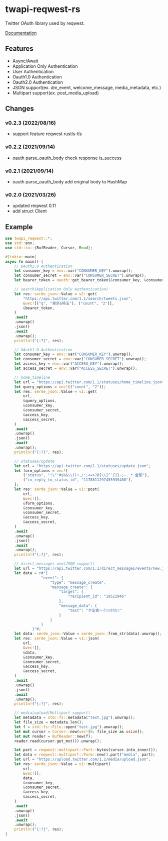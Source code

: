 # twapi-reqwest-rs

Twitter OAuth library used by reqwest.

[Documentation](https://docs.rs/twapi-reqwest)

## Features
- Async/Await
- Application Only Authentication
- User Authentication
- Oauth1.0 Authentication
- Oauth2.0 Authentication
- JSON support(ex. dm_event, welcome_message, media_metadata, etc.)
- Multipart support(ex. post_media_upload)

## Changes

### v0.2.3 (2022/08/16)
* support feature reqwest rustls-tls

### v0.2.2 (2021/09/14)
* oauth parse_oauth_body check response is_success

### v0.2.1 (2021/09/14)
* oauth parse_oauth_body add original body to HashMap

### v0.2.0 (2021/03/26)
* updated reqwest 0.11
* add struct Client

## Example
```rust
use twapi_reqwest::*;
use std::env;
use std::io::{BufReader, Cursor, Read};

#[tokio::main]
async fn main() {
    // OAuth2.0 Authentication
    let consumer_key = env::var("CONSUMER_KEY").unwrap();
    let consumer_secret = env::var("CONSUMER_SECRET").unwrap();
    let bearer_token = oauth::get_bearer_token(&consumer_key, &consumer_secret).await.unwrap().unwrap();

    // search(Application Only Authentication)
    let res: serde_json::Value = v2::get(
        "https://api.twitter.com/1.1/search/tweets.json",
        &vec![("q", "東京&埼玉"), ("count", "2")],
        &bearer_token,
    )
    .await
    .unwrap()
    .json()
    .await
    .unwrap();
    println!("{:?}", res);

    // OAuth1.0 Authentication
    let consumer_key = env::var("CONSUMER_KEY").unwrap();
    let consumer_secret = env::var("CONSUMER_SECRET").unwrap();
    let access_key = env::var("ACCESS_KEY").unwrap();
    let access_secret = env::var("ACCESS_SECRET").unwrap();

    // home_timeline
    let url = "https://api.twitter.com/1.1/statuses/home_timeline.json";
    let query_options = vec![("count", "2")];
    let res: serde_json::Value = v1::get(
        url,
        &query_options,
        &consumer_key,
        &consumer_secret,
        &access_key,
        &access_secret,
    )
    .await
    .unwrap()
    .json()
    .await
    .unwrap();
    println!("{:?}", res);

    // statuses/update
    let url = "https://api.twitter.com/1.1/statuses/update.json";
    let form_options = vec![
        ("status", "!\"'#$%&\\()+,/:;<=>?@[\\]^`{|}~;-._* 全部"),
        ("in_reply_to_status_id", "1178811297455935488"),
    ];
    let res: serde_json::Value = v1::post(
        url,
        &vec![],
        &form_options,
        &consumer_key,
        &consumer_secret,
        &access_key,
        &access_secret,
    )
    .await
    .unwrap()
    .json()
    .await
    .unwrap();
    println!("{:?}", res);

    // direct_messages new(JSON support)
    let url = "https://api.twitter.com/1.1/direct_messages/events/new.json";
    let data = r#"{
                "event": {
                    "type": "message_create",
                    "message_create": {
                        "target": {
                            "recipient_id": "19522946"
                        },
                        "message_data": {
                            "text": "予定表〜①ﾊﾝｶｸだ!"
                        }
                    }
                }
            }"#;
    let data: serde_json::Value = serde_json::from_str(data).unwrap();
    let res: serde_json::Value = v1::json(
        url,
        &vec![],
        &data,
        &consumer_key,
        &consumer_secret,
        &access_key,
        &access_secret,
    )
    .await
    .unwrap()
    .json()
    .await
    .unwrap();
    println!("{:?}", res);

    // media/upload(Multipart support)
    let metadata = std::fs::metadata("test.jpg").unwrap();
    let file_size = metadata.len();
    let f = std::fs::File::open("test.jpg").unwrap();
    let mut cursor = Cursor::new(vec![0; file_size as usize]);
    let mut reader = BufReader::new(f);
    reader.read(cursor.get_mut()).unwrap();

    let part = reqwest::multipart::Part::bytes(cursor.into_inner());
    let data = reqwest::multipart::Form::new().part("media", part);
    let url = "https://upload.twitter.com/1.1/media/upload.json";
    let res: serde_json::Value = v1::multipart(
        url,
        &vec![],
        data,
        &consumer_key,
        &consumer_secret,
        &access_key,
        &access_secret,
    )
    .await
    .unwrap()
    .json()
    .await
    .unwrap();
    println!("{:?}", res);
}
```
